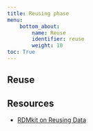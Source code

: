 ```yaml
---
title: Reusing phase
menu:
    bottom_about:
        name: Reuse
        identifier: reuse
        weight: 10
toc: True
---
```


## Reuse
<!-- link to the same as is part of VR KM reuse eg data cite -->
<!-- About text -->

## Resources
* [RDMkit on Reusing Data](https://rdmkit.elixir-europe.org/reusing)
